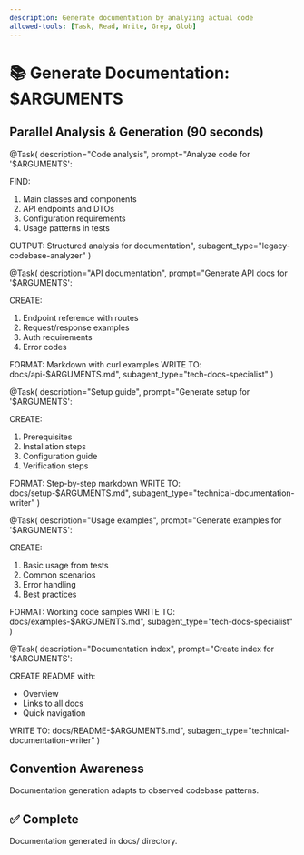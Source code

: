 ```yaml
---
description: Generate documentation by analyzing actual code
allowed-tools: [Task, Read, Write, Grep, Glob]
---
```


# 📚 Generate Documentation: $ARGUMENTS

## Parallel Analysis & Generation (90 seconds)

@Task(
  description="Code analysis",
  prompt="Analyze code for '$ARGUMENTS':
  
  FIND:
  1. Main classes and components
  2. API endpoints and DTOs
  3. Configuration requirements
  4. Usage patterns in tests
  
  OUTPUT: Structured analysis for documentation",
  subagent_type="legacy-codebase-analyzer"
)

@Task(
  description="API documentation",
  prompt="Generate API docs for '$ARGUMENTS':
  
  CREATE:
  1. Endpoint reference with routes
  2. Request/response examples
  3. Auth requirements
  4. Error codes
  
  FORMAT: Markdown with curl examples
  WRITE TO: docs/api-$ARGUMENTS.md",
  subagent_type="tech-docs-specialist"
)

@Task(
  description="Setup guide",
  prompt="Generate setup for '$ARGUMENTS':
  
  CREATE:
  1. Prerequisites
  2. Installation steps
  3. Configuration guide
  4. Verification steps
  
  FORMAT: Step-by-step markdown
  WRITE TO: docs/setup-$ARGUMENTS.md",
  subagent_type="technical-documentation-writer"
)

@Task(
  description="Usage examples",
  prompt="Generate examples for '$ARGUMENTS':
  
  CREATE:
  1. Basic usage from tests
  2. Common scenarios
  3. Error handling
  4. Best practices
  
  FORMAT: Working code samples
  WRITE TO: docs/examples-$ARGUMENTS.md",
  subagent_type="tech-docs-specialist"
)

@Task(
  description="Documentation index",
  prompt="Create index for '$ARGUMENTS':
  
  CREATE README with:
  - Overview
  - Links to all docs
  - Quick navigation
  
  WRITE TO: docs/README-$ARGUMENTS.md",
  subagent_type="technical-documentation-writer"
)

## Convention Awareness

Documentation generation adapts to observed codebase patterns.

## ✅ Complete
Documentation generated in docs/ directory.